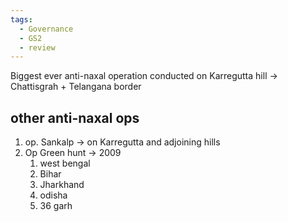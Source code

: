 ```yaml
---
tags:
  - Governance
  - GS2
  - review
---
```

Biggest ever anti-naxal operation conducted on Karregutta hill -> Chattisgrah + Telangana border

## other anti-naxal ops
1. op. Sankalp -> on Karregutta and adjoining hills
2. Op Green hunt -> 2009
	1. west bengal
	2. Bihar
	3. Jharkhand
	4. odisha
	5. 36 garh